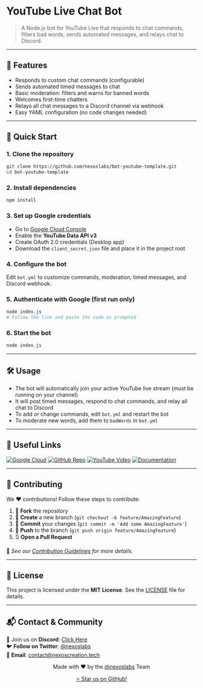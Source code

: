 
# YouTube Live Chat Bot
> A Node.js bot for YouTube Live that responds to chat commands, filters bad words, sends automated messages, and relays chat to Discord.

---

## 🌟 Features

- Responds to custom chat commands (configurable)
- Sends automated timed messages to chat
- Basic moderation: filters and warns for banned words
- Welcomes first-time chatters
- Relays all chat messages to a Discord channel via webhook
- Easy YAML configuration (no code changes needed)

---

## 🚀 Quick Start

### 1. Clone the repository
```sh
git clone https://github.com/nexoslabs/bot-youtube-template.git
cd bot-youtube-template
```

### 2. Install dependencies
```sh
npm install
```

### 3. Set up Google credentials
- Go to [Google Cloud Console](https://console.cloud.google.com)
- Enable the **YouTube Data API v3**
- Create OAuth 2.0 credentials (Desktop app)
- Download the `client_secret.json` file and place it in the project root

### 4. Configure the bot
Edit `bot.yml` to customize commands, moderation, timed messages, and Discord webhook.

### 5. Authenticate with Google (first run only)
```sh
node index.js
# Follow the link and paste the code as prompted
```

### 6. Start the bot
```sh
node index.js
```

---

## 🛠 Usage

- The bot will automatically join your active YouTube live stream (must be running on your channel)
- It will post timed messages, respond to chat commands, and relay all chat to Discord
- To add or change commands, edit `bot.yml` and restart the bot
- To moderate new words, add them to `badWords` in `bot.yml`

---

## 🔗 Useful Links

[![Google Cloud](https://img.shields.io/badge/Google-Cloud-blue?style=for-the-badge&logo=google-chrome)](https://console.cloud.google.com)
[![GitHub Repo](https://img.shields.io/badge/GitHub-Repo-green?style=for-the-badge&logo=github)](https://github.com/nexoslabs/bot-youtube-template)
[![YouTube Video](https://img.shields.io/badge/YouTube-Video-red?style=for-the-badge&logo=youtube)](https://www.youtube.com/@nexoscreator)
[![Documentation](https://img.shields.io/badge/Documentation-Read%20Now-blue?style=for-the-badge&logo=readthedocs)](https://nexoscreation.tech/docs/)

---

## 🤝 Contributing

We ❤️ contributions! Follow these steps to contribute:

1. 🍴 **Fork** the repository
2. 🌿 **Create** a new branch (`git checkout -b feature/AmazingFeature`)
3. 💾 **Commit** your changes (`git commit -m 'Add some AmazingFeature'`)
4. 🚀 **Push** to the branch (`git push origin feature/AmazingFeature`)
5. 🔃 **Open a Pull Request**

📖 _See our [Contribution Guidelines](CONTRIBUTING.md) for more details._

---

## 📄 License

This project is licensed under the **MIT License**. See the [LICENSE](LICENSE) file for details.

---

## 📬 Contact & Community

💬 Join us on **Discord**: [Click Here](https://discord.gg/H7pVc9aUK2)  
🐦 **Follow on Twitter**: [@nexoslabs](https://twitter.com/nexoslabs)  
📧 **Email**: [contact@nexoscreation.tech](mailto:contact@nexoscreation.tech)

<p align="center">
  Made with ❤️ by the <a href="https://github.com/nexoslabs">@nexoslabs</a> Team
</p>

<p align="center">
  <a href="https://github.com/nexoslabs/bot-youtube-template/stargazers">⭐ Star us on GitHub!</a>
</p>
